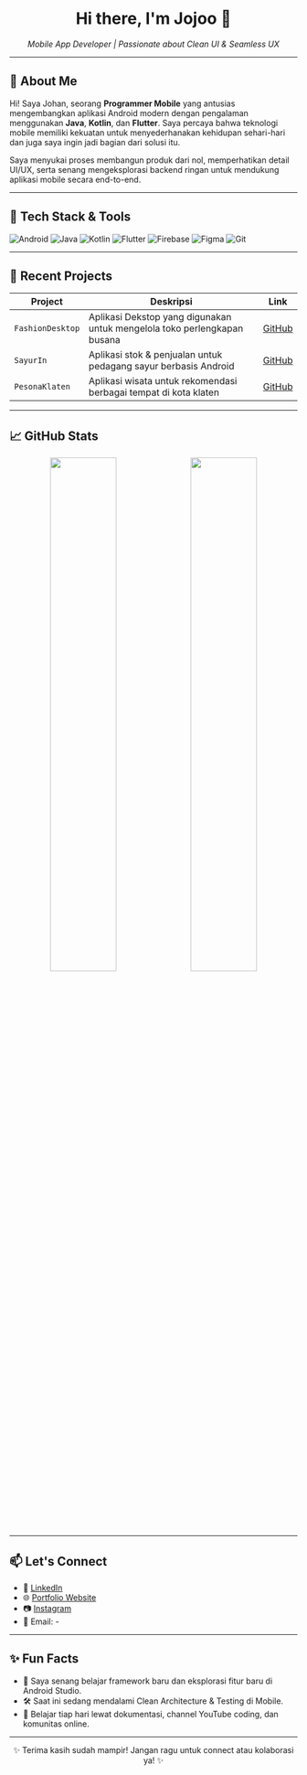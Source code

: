 <!-- Profil GitHub README -->

<h1 align="center">Hi there, I'm Jojoo 👋</h1>

<p align="center">
  <em>Mobile App Developer | Passionate about Clean UI & Seamless UX</em>
</p>

---

## 🚀 About Me

Hi! Saya Johan, seorang **Programmer Mobile** yang antusias mengembangkan aplikasi Android modern dengan pengalaman menggunakan **Java**, **Kotlin**, dan **Flutter**. Saya percaya bahwa teknologi mobile memiliki kekuatan untuk menyederhanakan kehidupan sehari-hari dan juga saya ingin jadi bagian dari solusi itu.

Saya menyukai proses membangun produk dari nol, memperhatikan detail UI/UX, serta senang mengeksplorasi backend ringan untuk mendukung aplikasi mobile secara end-to-end.

---

## 🧰 Tech Stack & Tools

![Android](https://img.shields.io/badge/-Android-3DDC84?logo=android&logoColor=white&style=for-the-badge)
![Java](https://img.shields.io/badge/-Java-007396?logo=java&logoColor=white&style=for-the-badge)
![Kotlin](https://img.shields.io/badge/-Kotlin-0095D5?logo=kotlin&logoColor=white&style=for-the-badge)
![Flutter](https://img.shields.io/badge/-Flutter-02569B?logo=flutter&logoColor=white&style=for-the-badge)
![Firebase](https://img.shields.io/badge/-Firebase-FFCA28?logo=firebase&logoColor=black&style=for-the-badge)
![Figma](https://img.shields.io/badge/-Figma-F24E1E?logo=figma&logoColor=white&style=for-the-badge)
![Git](https://img.shields.io/badge/-Git-F05032?logo=git&logoColor=white&style=for-the-badge)

---

## 📱 Recent Projects

| Project | Deskripsi | Link |
|--------|-----------|------|
| `FashionDesktop` | Aplikasi Dekstop yang digunakan untuk mengelola toko perlengkapan busana | [GitHub](https://github.com/JojooLearn/JoFashion) |
| `SayurIn` | Aplikasi stok & penjualan untuk pedagang sayur berbasis Android | [GitHub](https://github.com/JojooLearn/TokoRitel_App) |
| `PesonaKlaten` | Aplikasi wisata untuk rekomendasi berbagai tempat di kota klaten | [GitHub](https://github.com/JojooLearn/PesonaKlaten) |

---

## 📈 GitHub Stats

<p align="center">
  <img src="https://github-readme-stats.vercel.app/api?username=JojooLearn&show_icons=true&theme=radical" width="48%"/>
  <img src="https://github-readme-stats.vercel.app/api/top-langs/?username=JojooLearn&layout=compact&theme=radical" width="48%"/>
</p>

---

## 📫 Let's Connect

- 💼 [LinkedIn](https://www.linkedin.com/in/johan-dwiyanto-6b980326b/)
- 🌐 [Portfolio Website](https://namakamu.dev)
- 📷 [Instagram](https://instagram.com/jojohandwytn_)
- 📩 Email: -

---

## ✨ Fun Facts

- 🧠 Saya senang belajar framework baru dan eksplorasi fitur baru di Android Studio.
- 🛠️ Saat ini sedang mendalami Clean Architecture & Testing di Mobile.
- 🌱 Belajar tiap hari lewat dokumentasi, channel YouTube coding, dan komunitas online.

---

<p align="center">✨ Terima kasih sudah mampir! Jangan ragu untuk connect atau kolaborasi ya! ✨</p>
